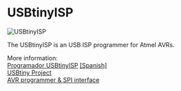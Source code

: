 # USBtinyISP

![USBtinyISP](https://i1.wp.com/palmacas.com/wp-content/uploads/post43_1.jpg?w=2400&ssl=1)

The USBtinyISP is an USB ISP programmer for Atmel AVRs.

More information:  
[Programador USBtinyISP](https://palmacas.com/usbtinyisp-programmer/)  [[Spanish]](https://palmacas.com/programador-usbtinyisp/)  
[USBtiny Project](https://dicks.home.xs4all.nl/avr/usbtiny/)  
[AVR programmer &amp; SPI interface](https://learn.adafruit.com/usbtinyisp)
